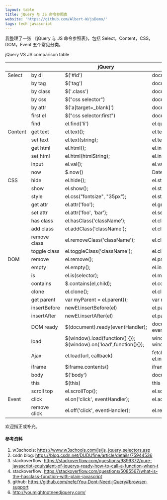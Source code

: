 ```yaml
---
layout: table
title: jQuery 与 JS 命令参照表
website: 'https://github.com/Albert-W/jsDemo/'
tags: tech javascript
---
```


我整理了一张 《jQuery 与 JS 命令参照表》，包括 Select，Content，CSS，DOM，Event 五个常见分类。

jQuery VS JS comparison table

|         |              | jQuery                                                             | JS                                                                                       |
|---------|--------------|--------------------------------------------------------------------|------------------------------------------------------------------------------------------|
| Select  | by di        | $('#id')                                                           | document.getElementById('id')                                                            |
|         | by tag       | $('tag')                                                           | document.getElementsByTagName('tag')                                                     |
|         | by class     | $('.class')                                                        | document.getElementsByClassName("class");                                                |
|         | by css       | $("css selector")                                                  | document.querySelectorAll("css selector")                                                |
|         | by attr      | $('a[target=_blank]')                                              | document.querySelectorAll('a[target=_blank]');                                           |
|         | first el     | $("css selector:first")                                            | document.querySelector("css selector")                                                   |
|         | find         | el.find('li')                                                      | el.querySelectorAll('li')                                                                |
| Content | get text     | el.text();                                                         | el.textContent                                                                           |
|         | set text     | el.text(string);                                                   | el.textContent = string;                                                                 |
|         | get html     | el.html();                                                         | el.innerHTML;                                                                            |
|         | set html     | el.html(htmlString);                                               | el.innerHTML = htmlString;                                                               |
|         | input        | el.val();                                                          | el.value;                                                                                |
|         | now          | $.now()                                                            | Date.now()                                                                               |
| CSS     | hide         | el.hide();                                                         | el.style.display = "none";                                                               |
|         | show         | el.show();                                                         | el.style.display = "block";                                                              |
|         | style        | el.css("fontsize", "35px");                                        | el.style.fontSize = "35px";                                                              |
|         | get attr     | el.attr('foo');                                                    | el.getAttribute('foo');                                                                  |
|         | set attr     | el.attr('foo', 'bar');                                             | el.setAttribute('foo', 'bar');                                                           |
|         | has class    | el.hasClass('className');                                          | el.classList.contains('className')                                                       |
|         | add class    | el.addClass('className');                                          | el.classList.add('className');                                                           |
|         | remove class | el.removeClass('className');                                       | el.classList.remove('className');                                                        |
|         | toggle class | el.toggleClass('className');                                       | el.classList.toggle('className');                                                        |
| DOM     | remove       | el.remove();                                                       | el.parentNode.removeChild(el);                                                           |
|         | empty        | el.empty();                                                        | el.innerHTML = null;                                                                     |
|         | is           | el.is(selector);                                                   | el.matches(selector);                                                                    |
|         | contains     | $.contains(el,child);                                              | el.contains(child);                                                                      |
|         | clone        | el.clone();                                                        | el.cloneNode();                                                                          |
|         | get parent   | var myParent = el.parent();                                        | var myParent = el.parentNode;                                                            |
|         | insertBefore | newEl.insertBefore(el)                                             | el.parentNode.insertBefore(newEl,el)                                                     |
|         | insertAfter  | newEl.insertAfter(el)                                              | el.parentNode.insertBefore(newEl,el.nextSibling)                                         |
|         | DOM ready    | $(document).ready(eventHandler);                                   | document.addEventListener('DOMContentLoaded', eventHandler);                             |
|         | load         | $(window).load(function() {});  $(window).on('load',function(){}); | window.onload = function(){};    window.addEventListener('load', function(){});          |
|         | Ajax         | el.load(url, callback)                                             | fetch(url).then(data => data.text() ).then(data=>{ el.innerHTML = data }).then(callback) |
|         | iframe       | $iframe.contents()                                                 | iframe.contentDocument                                                                   |
|         | body         | $('body')                                                          | document.body                                                                            |
|         | this         | $(this)                                                            | this                                                                                     |
|         | scroll top   | el.scrollTop();                                                    | el.scrollTop;                                                                            |
| Event   | click        | el.on('click', eventHandler);                                      | el.addEventListener('click', eventHandler);                                              |
|         | remove click | el.off('click', eventHandler);                                     | el.removeEventListener('click', eventHandler);                                           |

欢迎指正或补充。

#### 参考资料
1. w3schools: https://www.w3schools.com/js/js_jquery_selectors.asp 
2. csdn blog: https://blog.csdn.net/DUDUfine/article/details/75944536 
3. stackoverflow: https://stackoverflow.com/questions/9899372/pure-javascript-equivalent-of-jquerys-ready-how-to-call-a-function-when-t
4. stackoverflow: https://stackoverflow.com/questions/5085567/what-is-the-hasclass-function-with-plain-javascript 
5. github: https://github.com/nefe/You-Dont-Need-jQuery#browser-support
6. http://youmightnotneedjquery.com/